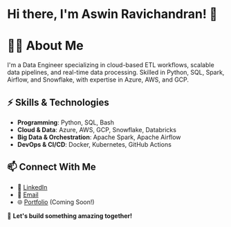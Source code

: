 # Hi there, I'm Aswin Ravichandran! 🚀

# 👨‍💻 About Me

I'm a Data Engineer specializing in cloud-based ETL workflows, scalable data pipelines, and real-time data processing. Skilled in Python, SQL, Spark, Airflow, and Snowflake, with expertise in Azure, AWS, and GCP.

## ⚡ Skills & Technologies

- **Programming**: Python, SQL, Bash
- **Cloud & Data**: Azure, AWS, GCP, Snowflake, Databricks
- **Big Data & Orchestration**: Apache Spark, Apache Airflow
- **DevOps & CI/CD**: Docker, Kubernetes, GitHub Actions

## 📫 Connect With Me

- 💼 [LinkedIn](https://www.linkedin.com/in/aswin-ravichandran06/)
- 📧 [Email](mailto:aswin.ravichandran06@gmail.com)
- 🌐 [Portfolio](#) (Coming Soon!)

🚀 **Let's build something amazing together!**

<!--
**aswin1818/aswin1818** is a ✨ _special_ ✨ repository because its `README.md` (this file) appears on your GitHub profile.

Here are some ideas to get you started:

- 🔭 I’m currently working on ...
- 🌱 I’m currently learning ...
- 👯 I’m looking to collaborate on ...
- 🤔 I’m looking for help with ...
- 💬 Ask me about ...
- 📫 How to reach me: ...
- 😄 Pronouns: ...
- ⚡ Fun fact: ...
-->

